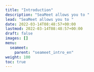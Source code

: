 ```yaml
---
title: "Introduction"
description: "SeaMeet allows you to "
lead: "SeaMeet allows you to "
date: 2022-03-14T08:48:57+00:00
lastmod: 2022-03-14T08:48:57+00:00
draft: false
images: []
menu:
  seameet:
    parent: "seameet_intro_en"
weight: 100
toc: true
---
```

